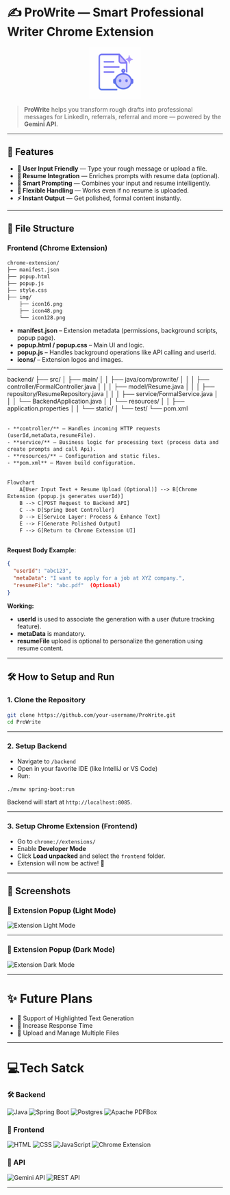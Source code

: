 # ✍️ ProWrite — Smart Professional Writer Chrome Extension

<p align="center">
  <img src="./chrome-extension/img/icon.png" width="120" alt="ProWrite Logo">
</p>

> **ProWrite** helps you transform rough drafts into professional messages for LinkedIn, referrals, referral and more — powered by the **Gemini API**.

---

## 🚀 Features

- **📝 User Input Friendly** — Type your rough message or upload a file.
- **📄 Resume Integration** — Enriches prompts with resume data (optional).
- **🎯 Smart Prompting** — Combines your input and resume intelligently.
- **🔄 Flexible Handling** — Works even if no resume is uploaded.
- **⚡ Instant Output** — Get polished, formal content instantly.

---

## 🏩 File Structure

### Frontend (Chrome Extension)

```plaintext
chrome-extension/
├── manifest.json
├── popup.html
├── popup.js
├── style.css
├── img/
    ├── icon16.png
    ├── icon48.png
    └── icon128.png

```

- **manifest.json** – Extension metadata (permissions, background scripts, popup page).
- **popup.html / popup.css** – Main UI and logic.
- **popup.js** – Handles background operations like API calling and userId.
- **icons/** – Extension logos and images.

---

backend/
├── src/
│ ├── main/
│ │ ├── java/com/prowrite/
│ │ │ ├── controller/FormalController.java
│ │ │ ├── model/Resume.java
│ │ │ ├── repository/ResumeRepository.java
│ │ │ ├── service/FormalService.java
│ │ │ └── BackendApplication.java
│ │ └── resources/
│ │ ├── application.properties
│ │ └── static/
│ └── test/
└── pom.xml

```

- **controller/** – Handles incoming HTTP requests (userId,metaData,resumeFile).
- **service/** – Business logic for processing text (process data and create prompts and call Api).
- **resources/** – Configuration and static files.
- **pom.xml** – Maven build configuration.

```

```

Flowchart
    A[User Input Text + Resume Upload (Optional)] --> B[Chrome Extension (popup.js generates userId)]
    B --> C[POST Request to Backend API]
    C --> D[Spring Boot Controller]
    D --> E[Service Layer: Process & Enhance Text]
    E --> F[Generate Polished Output]
    F --> G[Return to Chrome Extension UI]


```

**Request Body Example:**

```json
{
  "userId": "abc123",
  "metaData": "I want to apply for a job at XYZ company.",
  "resumeFile": "abc.pdf"  (Optional)
}
```

**Working:**

- **userId** is used to associate the generation with a user (future tracking feature).
- **metaData** is mandatory.
- **resumeFile** upload is optional to personalize the generation using resume content.

---

## 🛠️ How to Setup and Run

### 1. Clone the Repository

```bash
git clone https://github.com/your-username/ProWrite.git
cd ProWrite
```

---

### 2. Setup Backend

- Navigate to `/backend`
- Open in your favorite IDE (like IntelliJ or VS Code)
- Run:

```bash
./mvnw spring-boot:run
```

Backend will start at `http://localhost:8085`.

---

### 3. Setup Chrome Extension (Frontend)

- Go to `chrome://extensions/`
- Enable **Developer Mode**
- Click **Load unpacked** and select the `frontend` folder.
- Extension will now be active! 🎉

---

## 📸 Screenshots

### 🌟 Extension Popup (Light Mode)

![Extension Light Mode](./image_2025-04-28_18-15-32.png)

---

### 🌙 Extension Popup (Dark Mode)

![Extension Dark Mode](./image_2025-04-28_18-14-57.png)

---

# ✨ Future Plans

- 🔹 Support of Highlighted Text Generation
- 🔹 Increase Response Time
- 🔹 Upload and Manage Multiple Files

---

# 💻Tech Satck

### 🛠️ Backend

<p align="left"> <img src="https://img.shields.io/badge/Java-007396?style=for-the-badge&logo=java&logoColor=white" alt="Java" /> <img src="https://img.shields.io/badge/Spring%20Boot-6DB33F?style=for-the-badge&logo=springboot&logoColor=white" alt="Spring Boot" /> <img src="https://img.shields.io/badge/PostgreSQL-4169E1?style=for-the-badge&logo=postgresql&logoColor=white" alt="Postgres" /> <img src="https://img.shields.io/badge/Apache%20PDFBox-ECECEC?style=for-the-badge&logo=apache&logoColor=red" alt="Apache PDFBox" /> </p>

### 🎨 Frontend

<p align="left"> <img src="https://img.shields.io/badge/HTML5-E34F26?style=for-the-badge&logo=html5&logoColor=white" alt="HTML" /> <img src="https://img.shields.io/badge/CSS3-1572B6?style=for-the-badge&logo=css3&logoColor=white" alt="CSS" /> <img src="https://img.shields.io/badge/JavaScript-F7DF1E?style=for-the-badge&logo=javascript&logoColor=black" alt="JavaScript" /> <img src="https://img.shields.io/badge/Chrome%20Extension-4285F4?style=for-the-badge&logo=googlechrome&logoColor=white" alt="Chrome Extension" /> </p>

### 🔗 API

<p align="left"> <img src="https://img.shields.io/badge/Gemini%20API-4285F4?style=for-the-badge&logo=google&logoColor=white" alt="Gemini API" /> <img src="https://img.shields.io/badge/REST%20API-25D366?style=for-the-badge&logo=api&logoColor=white" alt="REST API" /> </p>

---
